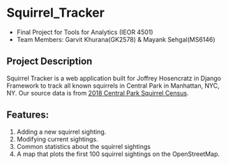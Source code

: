 # Squirrel_Tracker
* Final Project for Tools for Analytics (IEOR 4501)
* Team Members: Garvit Khurana(GK2578) & Mayank Sehgal(MS6146)

## Project Description
Squirrel Tracker is a web application built for Joffrey Hosencratz in Django Framework to track all known squirrels in Central Park in Manhattan, NYC, NY.
Our source data is from [2018 Central Park Squirrel Census](https://data.cityofnewyork.us/api/views/vfnx-vebw/rows.csv).

## Features:
1. Adding a new squirrel sighting.
2. Modifying current sightings.
3. Common statistics about the squirrel sightings
4. A map that plots the first 100 squirrel sightings on the OpenStreetMap.
